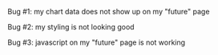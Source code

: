 Bug #1: my chart data does not show up on my "future" page

Bug #2: my styling is not looking good

Bug #3: javascript on my "future" page is not working
